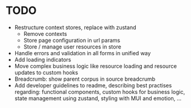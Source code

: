 # TODO

- Restructure context stores, replace with zustand
  - Remove contexts
  - Store page configuration in url params
  - Store / manage user resources in store
- Handle errors and validation in all forms in unified way
- Add loading indicators
- Move complex business logic like resource loading and resource updates to custom hooks
- Breadcrumb: show parent corpus in source breadcrumb
- Add developer guidelines to readme, describing best practises regarding:
  functional components, custom hooks for business logic, state management using zustand, styling with MUI and emotion, ...

